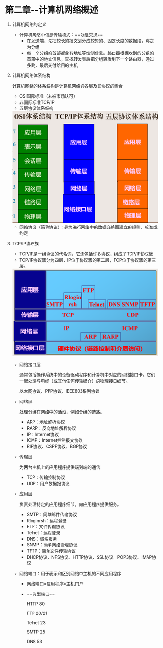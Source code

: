 # 第二章--计算机网络概述

1. 计算机网络的定义

   + 计算机网络中信息传输模式：==分组交换==
     + 在发送端，先把较长的报文划分成较短的、固定长度的数据段，称之为分组
     + 每一个分组的首部都含有地址等控制信息。路由器根据收到的分组的首部中的地址信息，查找转发表后把分组转发到下一个路由器，通过多跳，最后交付给目的主机

2. 计算机网络体系结构

   计算机网络的体系结构是计算机网络的各层及其协议的集合

   + OSI国际标准（未被市场认可）
   + 非国际标准TCP/IP
   + 五层协议体系结构

   <img src="2-1.png" alt="2-1" style="zoom: 50%;" />

   + 网络协议（简称协议）：是为进行网络中的数据交换而建立的规则、标准或约定

3. TCP/IP协议族

   + TCP/IP是一组协议的代名词，它还包括许多协议，组成了TCP/IP协议簇
   + TCP/IP协议簇分为四层，IP位于协议簇的第二层，TCP位于协议簇的第三层。

   <img src="2-2.png" alt="2-2" style="zoom:50%;" />

   + 网络接口层

     通常包括操作系统中的设备驱动程序和计算机中对应的网络接口卡。它们一起处理与电缆（或其他任何传输媒介）的物理接口细节。

     以太网协议、PPP协议、IEEE802系列协议

   + 网络层

     处理分组在网络中的活动，例如分组的选路。

     + ARP：地址解析协议
     + RARP：反向地址解析协议
     + IP：Internet协议
     + ICMP：Internet控制报文协议
     + RIP协议、OSPF协议、BGP协议

   + 传输层

     为两台主机上的应用程序提供端到端的通信

     + TCP：传输控制协议
     + UDP：用户数据报协议

   + 应用层

     负责处理特定的应用程序细节，向应用程序提供服务。

     + SMTP：简单邮件传输协议
     + Rloginrsh：远程登录
     + FTP：文件传输协议
     + Telnet：远程登录
     + DNS：域名服务
     + SNMP：简单网络管理协议
     + TFTP：简单文件传输协议
     + DHCP协议、NFS协议、HTTP协议、SSL协议、POP3协议、IMAP协议

   + 网络端口：用于表示和区别网络中主机的不同应用程序

     + 网络端口=应用程序=主机门户

     + ==典型端口==

       HTTP 80

       FTP 20/21

       Telnet 23

       SMTP 25

       DNS 53

     

   

